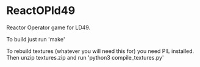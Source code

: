 # ReactOPld49
Reactor Operator game for LD49. 

To build just run 'make'

To rebuild textures (whatever you will need this for) you need PIL installed. Then unzip textures.zip and run 'python3 compile_textures.py'

